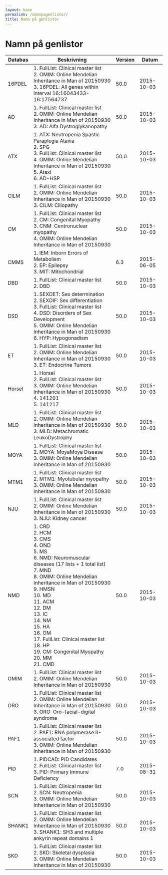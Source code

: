 ```yaml
---
layout: base
permalink: /namnpagenlistor/
title: Namn på genlistor
---
```


# Namn på genlistor

|Databas|Beskrivning|Version|Datum|
|---|---|---|---|
|16PDEL|1. FullList: Clinical master list<br />2. OMIM: Online Mendelian Inheritance in Man of 20150930<br />3. 16PDEL: All genes within interval 16:16043433-16:17564737<br />|50.0|2015-10-03|
|AD|1. FullList: Clinical master list<br />2. OMIM: Online Mendelian Inheritance in Man of 20150930<br />3. AD: Alfa Dystroglykanopathy<br />|50.0|2015-10-03|
|ATX|1. ATX: Neutropenia Spastic Paraplegia Ataxia<br />2. SPG<br />3. FullList: Clinical master list<br />4. OMIM: Online Mendelian Inheritance in Man of 20150930<br />5. Ataxi<br />6. AD-HSP<br />|50.0|2015-10-03|
|CILM|1. FullList: Clinical master list<br />2. OMIM: Online Mendelian Inheritance in Man of 20150930<br />3. CILM: Ciliopathy<br />|50.0|2015-10-03|
|CM|1. FullList: Clinical master list<br />2. CM: Congenital Myopathy<br />3. CNM: Centronuclear myopathy<br />4. OMIM: Online Mendelian Inheritance in Man of 20150930<br />|50.0|2015-10-03|
|CMMS|1. IEM: Inborn Errors of Metabolism<br />2. EP: Epilepsy<br />3. MIT: Mitochondrial<br />|6.3|2015-06-05|
|DBD|1. FullList: Clinical master list<br />2. DBD<br />|50.0|2015-10-03|
|DSD|1. SEXDET: Sex determination<br />2. SEXDIF: Sex differentiation<br />3. FullList: Clinical master list<br />4. DSD: Disorders of Sex Development<br />5. OMIM: Online Mendelian Inheritance in Man of 20150930<br />6. HYP: Hypogonadism<br />|50.0|2015-10-03|
|ET|1. FullList: Clinical master list<br />2. OMIM: Online Mendelian Inheritance in Man of 20150930<br />3. ET: Endocrine Tumors<br />|50.0|2015-10-03|
|Horsel|1. Horsel<br />2. FullList: Clinical master list<br />3. OMIM: Online Mendelian Inheritance in Man of 20150930<br />4. 141201<br />5. 141217<br />|50.0|2015-10-03|
|MLD|1. FullList: Clinical master list<br />2. OMIM: Online Mendelian Inheritance in Man of 20150930<br />3. MLD: Metachromatic LeukoDystrophy<br />|50.0|2015-10-03|
|MOYA|1. FullList: Clinical master list<br />2. MOYA: MoyaMoya Disease<br />3. OMIM: Online Mendelian Inheritance in Man of 20150930<br />|50.0|2015-10-03|
|MTM1|1. FullList: Clinical master list<br />2. MTM1: Myotubular myopathy<br />3. OMIM: Online Mendelian Inheritance in Man of 20150930<br />|50.0|2015-10-03|
|NJU|1. FullList: Clinical master list<br />2. OMIM: Online Mendelian Inheritance in Man of 20150930<br />3. NJU: Kidney cancer<br />|50.0|2015-10-03|
|NMD|1. CRD<br />2. HCM<br />3. CMS<br />4. OND<br />5. MS<br />6. NMD: Neuromuscular diseases (17 lists + 1 total list)<br />7. MND<br />8. OMIM: Online Mendelian Inheritance in Man of 20150930<br />9. HMSN<br />10. MD<br />11. ACM<br />12. DM<br />13. IC<br />14. NM<br />15. HA<br />16. OM<br />17. FullList: Clinical master list<br />18. HP<br />19. CM: Congenital Myopathy<br />20. MM<br />21. CMD<br />|50.0|2015-10-03|
|OMIM|1. FullList: Clinical master list<br />2. OMIM: Online Mendelian Inheritance in Man of 20150930<br />|50.0|2015-10-03|
|ORO|1. FullList: Clinical master list<br />2. OMIM: Online Mendelian Inheritance in Man of 20150930<br />3. ORO: Oro-facial-digital syndrome<br />|50.0|2015-10-03|
|PAF1|1. FullList: Clinical master list<br />2. PAF1: RNA polymerase II-associated factor<br />3. OMIM: Online Mendelian Inheritance in Man of 20150930<br />|50.0|2015-10-03|
|PID|1. PIDCAD: PID Candidates<br />2. FullList: Clinical master list<br />3. PID: Primary Immune Deficiency<br />|7.0|2015-08-31|
|SCN|1. FullList: Clinical master list<br />2. SCN: Neutropenia<br />3. OMIM: Online Mendelian Inheritance in Man of 20150930<br />|50.0|2015-10-03|
|SHANK1|1. FullList: Clinical master list<br />2. OMIM: Online Mendelian Inheritance in Man of 20150930<br />3. SHANK1: SH3 and multiple ankyrin repeat domains 1<br />|50.0|2015-10-03|
|SKD|1. FullList: Clinical master list<br />2. SKD: Skeletal dysplasia<br />3. OMIM: Online Mendelian Inheritance in Man of 20150930<br />|50.0|2015-10-03|
